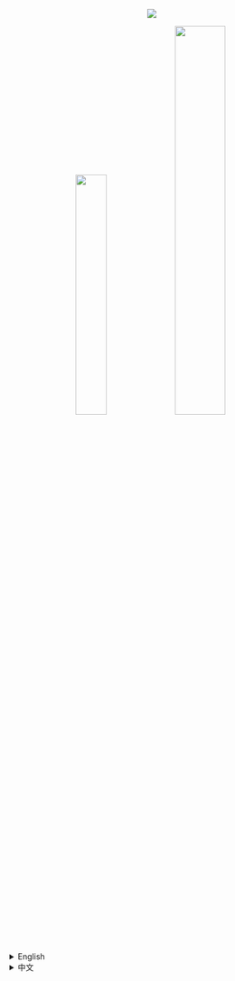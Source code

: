 <p align="center">
    <img width src="https://gitee.com/zixuan_long/Img/raw/master/LS3.png">    
</p>
<center class="half">
  <img src="https://gitee.com/zixuan_long/Img/raw/master/support_iris4.png" width="33%">
  <img src="https://gitee.com/zixuan_long/Img/raw/master/support_optifine3.png" width="42%">
</center>
<details>
  <summary>English</summary>
<h1>Outline Shader</h1>
<p>It's a NPR shader,which based on the original style, which can add outline for game object and make the graphics more cartoonish  </p>
<p>You can set outline width and outline color at shader pack settings page</p><p>if you turn on the "paper world" option,the world will only have outline</p>
  <br>
<br>
<p>If you like this shader,please buy me a coffee,THANKS!</p>
<a href="https://ko-fi.com/loongly">
    <img src="https://gitee.com/zixuan_long/Img/raw/master/buy_me_coffee.png" width="25%">
</a>
  <h2>Outline</h2>
  <p align="center">
  <img  src="https://cdn.modrinth.com/data/cached_images/332a1805c84979815f5c0cf8849a520c0db7b3d0.jpeg"> 
  <img  src="https://cdn.modrinth.com/data/cached_images/b2db4bd89e53c43d7f1bf7c51bde9c08ca8abef2.jpeg"> 
  <img  src="https://cdn.modrinth.com/data/cached_images/a98d1808e357108145e653c7ab4b590006195f46.jpeg"> 
  <img  src="https://cdn.modrinth.com/data/cached_images/82d94f5450c386b6dc9f98cdce95a615314c7532.jpeg"> 
</p>
  <h2>Paper world</h2>
  <p align="center">
    <img width src="https://cdn.modrinth.com/data/cached_images/34e19ff314a4dcb3e13261aa006a5ca4e4bed853.jpeg">    
   <img width src="https://cdn.modrinth.com/data/cached_images/d483d451c8fb08e87f42bc1215c2f44724ec5a1e.jpeg">
    <img width src="https://cdn.modrinth.com/data/cached_images/28c1416f85a1d525cb43851f969c3d99b52c5889.jpeg">
    <img width src="https://cdn.modrinth.com/data/cached_images/758c6c49334cb7894d9b4a4ee384d86b4a7626cc.jpeg">
</p>
</details>
<details>
  <summary>中文</summary>
<h1>风格化描边光影</h1>
<p>这是一个风格化的光影，可以让MC物体都有描边的光影，使得游戏画面更加卡通  </p>
<p>您可以在光影包设置中，设置描边宽度和颜色</p>
 <p>如果开启“纸世界”选项，世界将会只有描边</p> 
  <br>
<br>
<p>如果你喜欢这个光影的话，能不能请我喝杯咖啡？感激不尽！</p>
<a href="https://ko-fi.com/loongly">
    <img src="https://gitee.com/zixuan_long/Img/raw/master/buy_me_coffee.png" width="25%">
</a>
  <h2>描边</h2>
    <p align="center">
  <img  src="https://cdn.modrinth.com/data/cached_images/332a1805c84979815f5c0cf8849a520c0db7b3d0.jpeg"> 
  <img  src="https://cdn.modrinth.com/data/cached_images/b2db4bd89e53c43d7f1bf7c51bde9c08ca8abef2.jpeg"> 
  <img  src="https://cdn.modrinth.com/data/cached_images/a98d1808e357108145e653c7ab4b590006195f46.jpeg"> 
  <img  src="https://cdn.modrinth.com/data/cached_images/b85f18b22b636dc48458ff4063163480ad620ec2.jpeg"> 
</p>
  <h2>纸世界</h2>
<p align="center">
    <img width src="https://cdn.modrinth.com/data/cached_images/34e19ff314a4dcb3e13261aa006a5ca4e4bed853.jpeg">    
   <img width src="https://cdn.modrinth.com/data/cached_images/a8c30b84c87a408dbcea58e341d5b92e26ee2db9.jpeg">
      <img width src="https://cdn.modrinth.com/data/cached_images/28c1416f85a1d525cb43851f969c3d99b52c5889.jpeg">
    <img width src="https://cdn.modrinth.com/data/cached_images/758c6c49334cb7894d9b4a4ee384d86b4a7626cc.jpeg">
</p>
</details>
<!--<details>
  <summary>日本語</summary>
<h1>輪郭シェーダ</h1>
これはオリジナルスタイルに基づいたNPRシェーダで、ゲームオブジェクトに輪郭を追加し、グラフィックをよりアニメーション化することができます
<p>（私は本当に日本語が下手なので、日本語の部分が変に見えるかもしれません）</p>
</details>-->
<!--<p align="center">
  <img  src="https://cdn.modrinth.com/data/cached_images/332a1805c84979815f5c0cf8849a520c0db7b3d0.jpeg"> 
  <img  src="https://cdn.modrinth.com/data/cached_images/b2db4bd89e53c43d7f1bf7c51bde9c08ca8abef2.jpeg"> 
  <img  src="https://cdn.modrinth.com/data/cached_images/a98d1808e357108145e653c7ab4b590006195f46.jpeg"> 
  <img  src="https://cdn.modrinth.com/data/cached_images/82d94f5450c386b6dc9f98cdce95a615314c7532.jpeg"> 
  <img  src="https://cdn.modrinth.com/data/cached_images/b85f18b22b636dc48458ff4063163480ad620ec2.jpeg"> 
</p>-->
